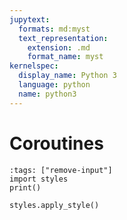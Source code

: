 ```yaml
---
jupytext:
  formats: md:myst
  text_representation:
    extension: .md
    format_name: myst
kernelspec:
  display_name: Python 3
  language: python
  name: python3
---
```


# Coroutines

```{code-cell} ipython3
:tags: ["remove-input"]
import styles
print()

styles.apply_style()
```